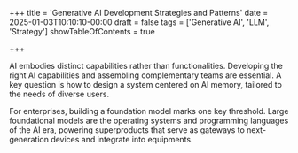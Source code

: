 +++
title = 'Generative AI Development Strategies and Patterns'
date = 2025-01-03T10:10:10-00:00
draft = false
tags = ['Generative AI', 'LLM', 'Strategy']
showTableOfContents = true

+++

AI embodies distinct capabilities rather than functionalities. Developing the right AI capabilities and assembling complementary teams are essential.
A key question is how to design a system centered on AI memory, tailored to the needs of diverse users.

For enterprises, building a foundation model marks one key threshold. Large foundational models are the operating systems and programming languages of the AI era, powering superproducts that serve as gateways to next-generation devices and integrate into equipments.






